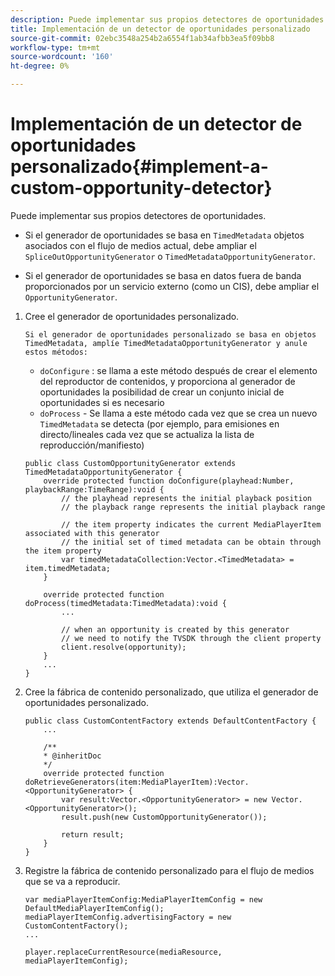 ```yaml
---
description: Puede implementar sus propios detectores de oportunidades.
title: Implementación de un detector de oportunidades personalizado
source-git-commit: 02ebc3548a254b2a6554f1ab34afbb3ea5f09bb8
workflow-type: tm+mt
source-wordcount: '160'
ht-degree: 0%

---
```


# Implementación de un detector de oportunidades personalizado{#implement-a-custom-opportunity-detector}

Puede implementar sus propios detectores de oportunidades.

* Si el generador de oportunidades se basa en `TimedMetadata` objetos asociados con el flujo de medios actual, debe ampliar el `SpliceOutOpportunityGenerator` o `TimedMetadataOpportunityGenerator`.

* Si el generador de oportunidades se basa en datos fuera de banda proporcionados por un servicio externo (como un CIS), debe ampliar el `OpportunityGenerator`.

1. Cree el generador de oportunidades personalizado.

       Si el generador de oportunidades personalizado se basa en objetos TimedMetadata, amplíe TimedMetadataOpportunityGenerator y anule estos métodos:
   
   * `doConfigure` : se llama a este método después de crear el elemento del reproductor de contenidos, y proporciona al generador de oportunidades la posibilidad de crear un conjunto inicial de oportunidades si es necesario
   * `doProcess` - Se llama a este método cada vez que se crea un nuevo `TimedMetadata` se detecta (por ejemplo, para emisiones en directo/lineales cada vez que se actualiza la lista de reproducción/manifiesto)

   ```
   public class CustomOpportunityGenerator extends TimedMetadataOpportunityGenerator { 
       override protected function doConfigure(playhead:Number, playbackRange:TimeRange):void { 
           // the playhead represents the initial playback position 
           // the playback range represents the initial playback range 
   
           // the item property indicates the current MediaPlayerItem associated with this generator 
           // the initial set of timed metadata can be obtain through the item property 
           var timedMetadataCollection:Vector.<TimedMetadata> = item.timedMetadata; 
       } 
   
       override protected function doProcess(timedMetadata:TimedMetadata):void { 
           ... 
   
           // when an opportunity is created by this generator 
           // we need to notify the TVSDK through the client property 
           client.resolve(opportunity); 
       }  
       ... 
   }
   ```

1. Cree la fábrica de contenido personalizado, que utiliza el generador de oportunidades personalizado.

   ```
   public class CustomContentFactory extends DefaultContentFactory { 
       ... 
   
       /** 
       * @inheritDoc 
       */ 
       override protected function doRetrieveGenerators(item:MediaPlayerItem):Vector.<OpportunityGenerator> { 
           var result:Vector.<OpportunityGenerator> = new Vector.<OpportunityGenerator>(); 
           result.push(new CustomOpportunityGenerator()); 
   
           return result; 
       } 
   }
   ```

1. Registre la fábrica de contenido personalizado para el flujo de medios que se va a reproducir.

   ```
   var mediaPlayerItemConfig:MediaPlayerItemConfig = new DefaultMediaPlayerItemConfig(); 
   mediaPlayerItemConfig.advertisingFactory = new CustomContentFactory(); 
   ... 
   
   player.replaceCurrentResource(mediaResource, mediaPlayerItemConfig);
   ```
